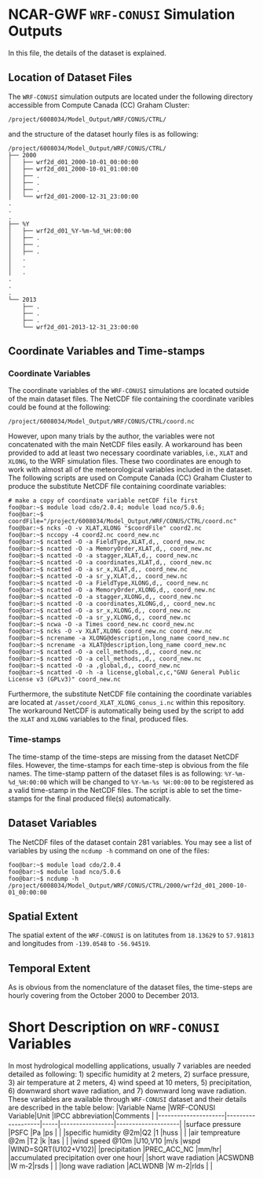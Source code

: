 # NCAR-GWF `WRF-CONUSI` Simulation Outputs

In this file, the details of the dataset is explained.

## Location of Dataset Files
The `WRF-CONUSI` simulation outputs are located under the following directory accessible from Compute Canada (CC) Graham Cluster:
```
/project/6008034/Model_Output/WRF/CONUS/CTRL/
```
and the structure of the dataset hourly files is as following:
```console
/project/6008034/Model_Output/WRF/CONUS/CTRL/
├── 2000
│   ├── wrf2d_d01_2000-10-01_00:00:00
│   ├── wrf2d_d01_2000-10-01_01:00:00
│   ├── .
│   ├── .
│   ├── .
│   └── wrf2d_d01-2000-12-31_23:00:00
.
.
.
├── %Y 
│   ├── wrf2d_d01_%Y-%m-%d_%H:00:00
│   ├── .
│   ├── .
│   ├── .
│   .
│   .
│   .
.
.
.
└── 2013
    ├── .
    ├── .
    ├── .
    └── wrf2d_d01-2013-12-31_23:00:00

```

## Coordinate Variables and Time-stamps

### Coordinate Variables
The coordinate variables of the `WRF-CONUSI` simulations are located outside of the main dataset files. The NetCDF file containing the coordinate varibles could be found at the following:
```console
/project/6008034/Model_Output/WRF/CONUS/CTRL/coord.nc
```
However, upon many trials by the author, the variables were not concatenated with the main NetCDF files easily. A workaround has been provided to add at least two necessary coordinate variables, i.e., `XLAT` and `XLONG`, to the WRF simulation files. These two coordinates are enough to work with almost all of the meteorological variables included in the dataset. The following scripts are used on Compute Canada (CC) Graham Cluster to produce the substitute NetCDF file containing coordinate variables:
```console
# make a copy of coordinate variable netCDF file first
foo@bar:~$ module load cdo/2.0.4; module load nco/5.0.6;
foo@bar:~$ coordFile="/project/6008034/Model_Output/WRF/CONUS/CTRL/coord.nc"
foo@bar:~$ ncks -O -v XLAT,XLONG "$coordFile" coord2.nc
foo@bar:~$ nccopy -4 coord2.nc coord_new.nc 
foo@bar:~$ ncatted -O -a FieldType,XLAT,d,, coord_new.nc 
foo@bar:~$ ncatted -O -a MemoryOrder,XLAT,d,, coord_new.nc 
foo@bar:~$ ncatted -O -a stagger,XLAT,d,, coord_new.nc 
foo@bar:~$ ncatted -O -a coordinates,XLAT,d,, coord_new.nc 
foo@bar:~$ ncatted -O -a sr_x,XLAT,d,, coord_new.nc
foo@bar:~$ ncatted -O -a sr_y,XLAT,d,, coord_new.nc
foo@bar:~$ ncatted -O -a FieldType,XLONG,d,, coord_new.nc 
foo@bar:~$ ncatted -O -a MemoryOrder,XLONG,d,, coord_new.nc 
foo@bar:~$ ncatted -O -a stagger,XLONG,d,, coord_new.nc 
foo@bar:~$ ncatted -O -a coordinates,XLONG,d,, coord_new.nc
foo@bar:~$ ncatted -O -a sr_x,XLONG,d,, coord_new.nc
foo@bar:~$ ncatted -O -a sr_y,XLONG,d,, coord_new.nc
foo@bar:~$ ncwa -O -a Times coord_new.nc coord_new.nc
foo@bar:~$ ncks -O -v XLAT,XLONG coord_new.nc coord_new.nc
foo@bar:~$ ncrename -a XLONG@description,long_name coord_new.nc
foo@bar:~$ ncrename -a XLAT@description,long_name coord_new.nc
foo@bar:~$ ncatted -O -a cell_methods,,d,, coord_new.nc
foo@bar:~$ ncatted -O -a cell_methods,,d,, coord_new.nc
foo@bar:~$ ncatted -O -a ,global,d,, coord_new.nc
foo@bar:~$ ncatted -O -h -a license,global,c,c,"GNU General Public License v3 (GPLv3)" coord_new.nc
```
Furthermore, the substitute NetCDF file containing the coordinate variables are located at `/asset/coord_XLAT_XLONG_conus_i.nc` within this repository. The workaround NetCDF is automatically being used by the script to add the `XLAT` and `XLONG` variables to the final, produced files.

### Time-stamps
The time-stamp of the time-steps are missing from the dataset NetCDF files. However, the time-stamps for each time-step is obvious from the file names. The time-stamp pattern of the dataset files is as following: `%Y-%m-%d_%H:00:00` which will be changed to `%Y-%m-%s %H:00:00` to be registered as a valid time-stamp in the NetCDF files. The script is able to set the time-stamps for the final produced file(s) automatically.

## Dataset Variables
The NetCDF files of the dataset contain 281 variables. You may see a list of variables by using the `ncdump -h`  command on one of the files:
```console
foo@bar:~$ module load cdo/2.0.4
foo@bar:~$ module load nco/5.0.6
foo@bar:~$ ncdump -h  /project/6008034/Model_Output/WRF/CONUS/CTRL/2000/wrf2d_d01_2000-10-01_00:00:00
```

## Spatial Extent
The spatial extent of the `WRF-CONUSI` is on latitutes from `18.13629` to `57.91813` and longitudes from `-139.0548` to `-56.94519`.

## Temporal Extent
As is obvious from the nomenclature of the dataset files, the time-steps are hourly covering from the October 2000 to December 2013.

# Short Description on `WRF-CONUSI` Variables
In most hydrological modelling applications, usually 7 variables are needed detailed as following: 1) specific humidity at 2 meters, 2) surface pressure, 3) air temperature at 2 meters, 4) wind speed at 10 meters, 5) precipitation, 6) downward short wave radiation, and 7) downward long wave radiation. These variables are available through `WRF-CONUSI` dataset and their details are described in the table below:
|Variable Name        |WRF-CONUSI Variable|Unit |IPCC abbreviation|Comments            |
|---------------------|-------------------|-----|-----------------|--------------------|
|surface pressure     |PSFC               |Pa   |ps               |                    |
|specific humidity @2m|Q2                 |1    |huss             |                    |
|air tempreature @2m  |T2                 |k    |tas              |                    |
|wind speed @10m      |U10,V10            |m/s  |wspd             |WIND=SQRT(U102+V102)|
|precipitation        |PREC_ACC_NC        |mm/hr|                 |accumulated precipitation over one hour|
|short wave radiation |ACSWDNB            |W m-2|rsds             |                    |
|long wave radiation  |ACLWDNB            |W m-2|rlds             |                    |
